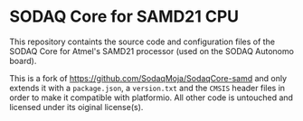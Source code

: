 # SODAQ Core for SAMD21 CPU

This repository containts the source code and configuration files of the SODAQ Core
for Atmel's SAMD21 processor (used on the SODAQ Autonomo board).

This is a fork of https://github.com/SodaqMoja/SodaqCore-samd and only extends it with a `package.json`, a `version.txt` and the `CMSIS` header files in order to make it compatible with platformio. All other code is untouched and licensed under its oiginal license(s).
